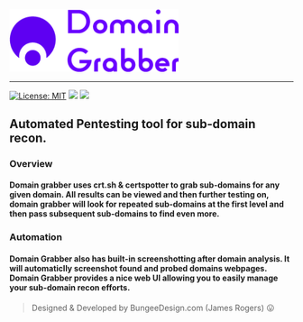 <img src="assets/logo.png" width="300">

___

[![License: MIT](https://img.shields.io/badge/License-MIT-yellow.svg)](https://opensource.org/licenses/MIT)
![](https://img.shields.io/badge/build-passing-brightgreen)
![](https://img.shields.io/badge/version-1.0.0-blue)

## Automated Pentesting tool for sub-domain recon.

### Overview

#### Domain grabber uses crt.sh & certspotter to grab sub-domains for any given domain. All results can be viewed and then further testing on, domain grabber will look for repeated sub-domains at the first level and then pass subsequent sub-domains to find even more. 

### Automation

#### Domain Grabber also has built-in screenshotting after domain analysis. It will automaticlly screenshot found and probed domains webpages. Domain Grabber provides a nice web UI allowing you to easily manage your sub-domain recon efforts.

> Designed & Developed by BungeeDesign.com (James Rogers) 😛